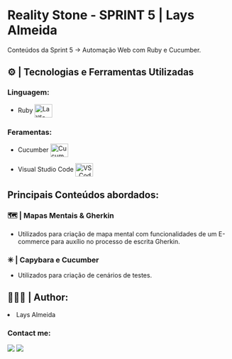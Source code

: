 <h1> Reality Stone - SPRINT 5 | Lays Almeida </h1>
  <p>  Conteúdos da Sprint 5 → Automação Web com Ruby e Cucumber.  </p>

 <div>
  
  <h2>⚙ | Tecnologias e Ferramentas Utilizadas</h2>
   
  <h3>Linguagem: </h3>
   
  <ul>
    <li> Ruby <img align="center" alt="Lays-Ruby" height="30" width="40" src="https://cdn.jsdelivr.net/gh/devicons/devicon/icons/ruby/ruby-original.svg" /> </li>
   </ul>
  
   <h3>Feramentas: </h3>
  <ul>
    <li> Cucumber <img align="center" alt="Cucumber" height="30" width="40" src="https://cdn.jsdelivr.net/gh/devicons/devicon/icons/cucumber/cucumber-plain.svg" /> </li>
  </ul>
          
   <ul>
    <li> Visual Studio Code <img align="center" alt="VS_Code" width="40" height="30"src="https://cdn.jsdelivr.net/gh/devicons/devicon/icons/vscode/vscode-original.svg" /> </li>
  </ul>

</div>
<h2> Principais Conteúdos abordados: </h2>
<h3>🗺 | Mapas Mentais & Gherkin</h3>
   <ul>
     <li>Utilizados para criação de mapa mental com funcionalidades de um E-commerce para auxílio no processo de escrita Gherkin.</li>
  </ul>    
</div>

<h3>✳ | Capybara e Cucumber</h3>
   <ul>
     <li>Utilizados para criação de cenários de testes.</li>
  </ul>    
</div>
<div>
<h2> 🙋🏻‍♀️ | Author: </h2>
<li>Lays Almeida</li>
<h3>Contact me: </h3>
</div>
                                                                                                                                                             
<div>
    <a href = "mailto:laysfma@gmail.com"><img src="https://img.shields.io/badge/-Gmail-%23333?style=for-the-badge&logo=gmail&logoColor=white" target="_blank"></a>
    <a href="https://www.linkedin.com/in/lays-almeida-7078a5213/" target="_blank"><img src="https://img.shields.io/badge/-LinkedIn-%230077B5?style=for-the-badge&logo=linkedin&logoColor=white" target="_blank"></a>
</div>
  
